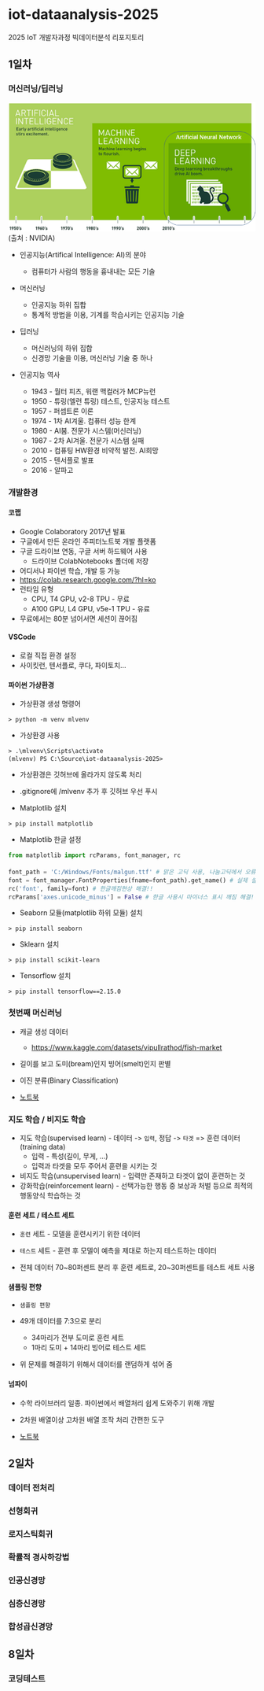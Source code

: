 # iot-dataanalysis-2025
2025 IoT 개발자과정 빅데이터분석 리포지토리

## 1일차

### 머신러닝/딥러닝

<img src="./image/ml0001.png">
(출처 : NVIDIA)

- 인공지능(Artifical Intelligence: AI)의 분야
    - 컴퓨터가 사람의 행동을 흉내내는 모든 기술

- 머신러닝
    - 인공지능 하위 집합
    - 통계적 방법을 이용, 기계를 학습시키는 인공지능 기술

- 딥러닝
    - 머신러닝의 하위 집합
    - 신경망 기술을 이용, 머신러닝 기술 중 하나

- 인공지능 역사
    - 1943 - 월터 피츠, 워랜 맥컬러가 MCP뉴런
    - 1950 - 튜링(엘런 튜링) 테스트, 인공지능 테스트
    - 1957 - 퍼셉트론 이론
    - 1974 - 1차 AI겨울. 컴퓨터 성능 한계
    - 1980 - AI붐. 전문가 시스템(머신러닝)
    - 1987 - 2차 AI겨울. 전문가 시스템 실패
    - 2010 - 컴퓨팅 HW환경 비약적 발전. AI희망
    - 2015 - 텐서플로 발표
    - 2016 - 알파고

### 개발환경

#### 코랩
- Google Colaboratory 2017년 발표
- 구글에서 만든 온라인 주피터노트북 개발 플랫폼
- 구글 드라이브 연동, 구글 서버 하드웨어 사용
    - 드라이브 ColabNotebooks 폴더에 저장
- 어디서나 파이썬 학습, 개발 등 가능
- https://colab.research.google.com/?hl=ko
- 런타임 유형
    - CPU, T4 GPU, v2-8 TPU - 무료
    - A100 GPU, L4 GPU, v5e-1 TPU - 유료
- 무료에서는 80분 넘어서면 세션이 끊어짐

#### VSCode
- 로컬 직접 환경 설정
- 사이킷런, 텐서플로, 쿠다, 파이토치...

#### 파이썬 가상환경
- 가상환경 생성 명령어
```shell
> python -m venv mlvenv
```
- 가상환경 사용
```shell
> .\mlvenv\Scripts\activate
(mlvenv) PS C:\Source\iot-dataanalysis-2025>
```

- 가상환경은 깃허브에 올라가지 않도록 처리
- .gitignore에 /mlvenv 추가 후 깃허브 우선 푸시

- Matplotlib 설치
```shell
> pip install matplotlib
```

- Matplotlib 한글 설정
```python
from matplotlib import rcParams, font_manager, rc

font_path = 'C:/Windows/Fonts/malgun.ttf' # 맑은 고딕 사용, 나눔고딕에서 오류발생(!)
font = font_manager.FontProperties(fname=font_path).get_name() # 실제 설치된 폰트 이름조회
rc('font', family=font) # 한글깨짐현상 해결!!
rcParams['axes.unicode_minus'] = False # 한글 사용시 마이너스 표시 깨짐 해결!
```

- Seaborn 모듈(matplotlib 하위 모듈) 설치
```shell
> pip install seaborn
```

- Sklearn 설치
```shell
> pip install scikit-learn
```

- Tensorflow 설치
```shell
> pip install tensorflow==2.15.0
```

### 첫번째 머신러닝
- 캐글 생성 데이터
    - https://www.kaggle.com/datasets/vipullrathod/fish-market

- 길이를 보고 도미(bream)인지 빙어(smelt)인지 판별
- 이진 분류(Binary Classification)

- [노트북](./day01/mldl01_도미빙어분류.ipynb)

### 지도 학습 / 비지도 학습
- 지도 학습(supervised learn) - 데이터 -> `입력`, 정답 -> `타겟` => 훈련 데이터(training data)
    - 입력 - 특성(길이, 무게, ...)
    - 입력과 타겟을 모두 주어서 훈련을 시키는 것
- 비지도 학습(unsupervised learn) - 입력만 존재하고 타겟이 없이 훈련하는 것
- 강화학습(reinforcement learn) - 선택가능한 행동 중 보상과 처벌 등으로 최적의 행동양식 학습하는 것

#### 훈련 세트 / 테스트 세트
- `훈련` 세트 - 모델을 훈련시키기 위한 데이터
- `테스트` 세트 - 훈련 후 모델이 예측을 제대로 하는지 테스트하는 데이터

- 전체 데이터 70~80퍼센트 분리 후 훈련 세트로, 20~30퍼센트를 테스트 세트 사용

#### 샘플링 편향
- `샘플링 편향`
- 49개 데이터를 7:3으로 분리
     - 34마리가 전부 도미로 훈련 세트
     - 1마리 도미 + 14마리 빙어로 테스트 세트

- 위 문제를 해결하기 위해서 데이터를 랜덤하게 섞어 줌

#### 넘파이
- 수학 라이브러리 일종. 파이썬에서 배열처리 쉽게 도와주기 위해 개발
- 2차원 배열이상 고차원 배열 조작 처리 간편한 도구

- [노트북](./day01/mldl02_훈련테스트세트.ipynb)

## 2일차

### 데이터 전처리

### 선형회귀

### 로지스틱회귀

### 확률적 경사하강법

### 인공신경망

### 심층신경망

### 합성곱신경망

## 8일차

### 코딩테스트
